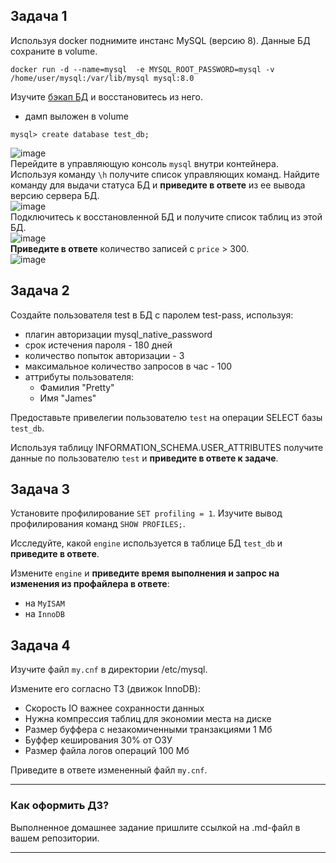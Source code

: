 ## Задача 1

Используя docker поднимите инстанс MySQL (версию 8). Данные БД сохраните в volume.
```
docker run -d --name=mysql  -e MYSQL_ROOT_PASSWORD=mysql -v /home/user/mysql:/var/lib/mysql mysql:8.0
```
Изучите [бэкап БД](https://github.com/netology-code/virt-homeworks/tree/master/06-db-03-mysql/test_data) и 
восстановитесь из него.  
- дамп выложен в volume  
```
mysql> create database test_db;
```
![image](https://user-images.githubusercontent.com/22905019/159044762-2f8f4e53-fb53-4dbe-9c78-5229b724b81a.png)  
Перейдите в управляющую консоль `mysql` внутри контейнера.
Используя команду `\h` получите список управляющих команд.
Найдите команду для выдачи статуса БД и **приведите в ответе** из ее вывода версию сервера БД.  
![image](https://user-images.githubusercontent.com/22905019/159047775-ec702f00-d60f-4e9c-9763-2020ac4d5dd3.png)  
Подключитесь к восстановленной БД и получите список таблиц из этой БД.  
![image](https://user-images.githubusercontent.com/22905019/159048030-2b6cb969-a37b-41e3-af5b-f065144b6d1d.png)  
**Приведите в ответе** количество записей с `price` > 300.  
![image](https://user-images.githubusercontent.com/22905019/159048328-91714034-7948-4e77-8471-b1392dd21318.png)  
## Задача 2

Создайте пользователя test в БД c паролем test-pass, используя:
- плагин авторизации mysql_native_password
- срок истечения пароля - 180 дней 
- количество попыток авторизации - 3 
- максимальное количество запросов в час - 100
- аттрибуты пользователя:
    - Фамилия "Pretty"
    - Имя "James"

Предоставьте привелегии пользователю `test` на операции SELECT базы `test_db`.
    
Используя таблицу INFORMATION_SCHEMA.USER_ATTRIBUTES получите данные по пользователю `test` и 
**приведите в ответе к задаче**.

## Задача 3

Установите профилирование `SET profiling = 1`.
Изучите вывод профилирования команд `SHOW PROFILES;`.

Исследуйте, какой `engine` используется в таблице БД `test_db` и **приведите в ответе**.

Измените `engine` и **приведите время выполнения и запрос на изменения из профайлера в ответе**:
- на `MyISAM`
- на `InnoDB`

## Задача 4 

Изучите файл `my.cnf` в директории /etc/mysql.

Измените его согласно ТЗ (движок InnoDB):
- Скорость IO важнее сохранности данных
- Нужна компрессия таблиц для экономии места на диске
- Размер буффера с незакомиченными транзакциями 1 Мб
- Буффер кеширования 30% от ОЗУ
- Размер файла логов операций 100 Мб

Приведите в ответе измененный файл `my.cnf`.

---

### Как оформить ДЗ?

Выполненное домашнее задание пришлите ссылкой на .md-файл в вашем репозитории.

---
